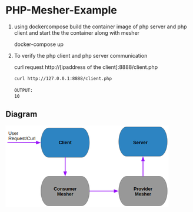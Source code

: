 # PHP-Mesher-Example
   

 1) using dockercompose build the container image of php server and php client and start the the container along with mesher
  
     docker-compose up
 2) To verify the php client and php server communication
 
       curl request http://[ipaddress of the client]:8888/client.php
       ```
       curl http://127.0.0.1:8888/client.php

       OUTPUT:
       10
       ```
## Diagram

![mesher diagram](mesher.png)      
